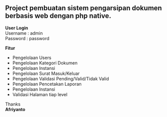 ## Project pembuatan sistem pengarsipan dokumen berbasis web dengan php native.

<strong>User Login</strong> <br>
Username : admin <br>
Password : password <br>

<strong>Fitur</strong> <br>
* Pengelolaan Users <br>
* Pengelolaan Kategori Dokumen <br>
* Pengelolaan Instansi <br>
* Pengelolaan Surat Masuk/Keluar <br>
* Pengelolaan Validasi Pending/Valid/Tidak Valid <br>
* Pengelolaan Pencetakan Laporan <br>
* Pengelolaan Instansi <br>
* Validasi Halaman tiap level <br>

Thanks <br>
<b>Afriyanto
